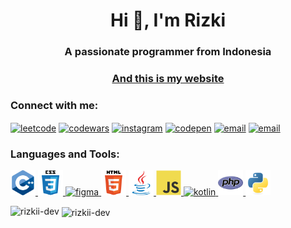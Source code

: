 <h1 align="center">Hi 👋, I'm Rizki</h1>
<h3 align="center">A passionate programmer from Indonesia</h3>

<h3 align="center"><a href="https://rizkii-dev.github.io/PersonalWebsitev1/">And this is my website</a></h3>

<h3 align="left">Connect with me:</h3>
<p align="left">
<a href="https://www.leetcode.com/rizkii-dev" target="blank"><img align="center" src="https://raw.githubusercontent.com/rahuldkjain/github-profile-readme-generator/master/src/images/icons/Social/leet-code.svg" alt="leetcode" height="30" width="40" style="max-width: 100%;"></a>
<a href="https://www.codewars.com/users/Rizkii-dev" target="blank"><img align="center" src="https://www.codewars.com/packs/assets/logo.f607a0fb.svg" alt="codewars" height="30" width="40" style="max-width: 100%;"></a>
<a href="https://www.instagram.com/pratamawae489/" rel="nofollow"><img align="center" src="https://raw.githubusercontent.com/rahuldkjain/github-profile-readme-generator/master/src/images/icons/Social/instagram.svg" alt="instagram" height="30" width="40" style="max-width: 100%;"></a>
<a href="https://codepen.io/Rizkii-dev" rel="nofollow"><img align="center" src="https://raw.githubusercontent.com/rahuldkjain/github-profile-readme-generator/master/src/images/icons/Social/codepen.svg" alt="codepen" height="30" width="40" style="max-width: 100%;"></a>
<a href="mailto:m.rizkip.developer@gmail.com" target="blank"><img align="center" src="https://cdn.worldvectorlogo.com/logos/official-gmail-icon-2020-.svg" alt="email" height="30" width="40" style="max-width: 100%;"></a>
<a href="https://www.linkedin.com/in/muhammad-rizki-pratama-151161213/" target="blank"><img align="center" src="https://www.svgrepo.com/show/448234/linkedin.svg" alt="email" height="30" width="40" style="max-width: 100%;"></a>


</p>

<h3 align="left">Languages and Tools:</h3>
<p align="left"> <a href="https://www.w3schools.com/cpp/" target="_blank" rel="noreferrer"> <img src="https://raw.githubusercontent.com/devicons/devicon/master/icons/cplusplus/cplusplus-original.svg" alt="cplusplus" width="40" height="40"/> </a> <a href="https://www.w3schools.com/css/" target="_blank" rel="noreferrer"> <img src="https://raw.githubusercontent.com/devicons/devicon/master/icons/css3/css3-original-wordmark.svg" alt="css3" width="40" height="40"/> </a> <a href="https://www.figma.com/" target="_blank" rel="noreferrer"> <img src="https://www.vectorlogo.zone/logos/figma/figma-icon.svg" alt="figma" width="40" height="40"/> </a> <a href="https://www.w3.org/html/" target="_blank" rel="noreferrer"> <img src="https://raw.githubusercontent.com/devicons/devicon/master/icons/html5/html5-original-wordmark.svg" alt="html5" width="40" height="40"/> </a> <a href="https://www.java.com" target="_blank" rel="noreferrer"> <img src="https://raw.githubusercontent.com/devicons/devicon/master/icons/java/java-original.svg" alt="java" width="40" height="40"/> </a> <a href="https://developer.mozilla.org/en-US/docs/Web/JavaScript" target="_blank" rel="noreferrer"> <img src="https://raw.githubusercontent.com/devicons/devicon/master/icons/javascript/javascript-original.svg" alt="javascript" width="40" height="40"/> </a> <a href="https://kotlinlang.org" target="_blank" rel="noreferrer"> <img src="https://www.vectorlogo.zone/logos/kotlinlang/kotlinlang-icon.svg" alt="kotlin" width="40" height="40"/> </a> <a href="https://www.php.net" target="_blank" rel="noreferrer"> <img src="https://raw.githubusercontent.com/devicons/devicon/master/icons/php/php-original.svg" alt="php" width="40" height="40"/> </a> <a href="https://www.python.org" target="_blank" rel="noreferrer"> <img src="https://raw.githubusercontent.com/devicons/devicon/master/icons/python/python-original.svg" alt="python" width="40" height="40"/> </a> </p>

<p><img align="left" src="https://github-readme-stats.vercel.app/api/top-langs?username=rizkii-dev&show_icons=true&locale=en&layout=compact" alt="rizkii-dev" /></p>

<p>&nbsp;<img align="center" src="https://github-readme-stats.vercel.app/api?username=rizkii-dev&show_icons=true&locale=en" alt="rizkii-dev" /></p>

